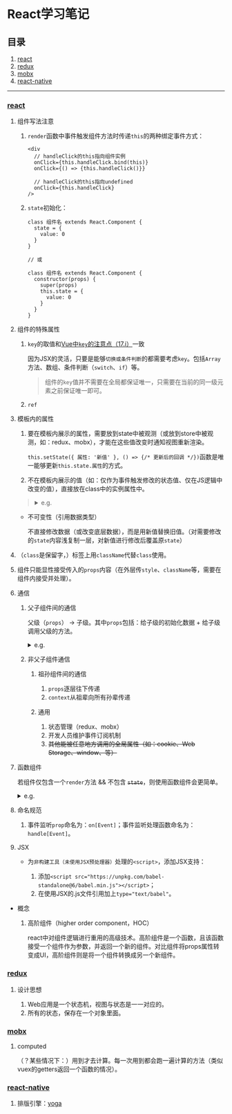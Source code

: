 # React学习笔记

## 目录
1. [react](#react)
1. [redux](#redux)
1. [mobx](#mobx)
1. [react-native](#react-native)

---

### [react](https://github.com/facebook/react)
1. 组件写法注意

    1. `render`函数中事件触发组件方法时传递`this`的两种绑定事件方式：

        ```JSX
        <div
          // handleClick的this指向组件实例
          onClick={this.handleClick.bind(this)}
          onClick={() => {this.handleClick()}}

          // handleClick的this指向undefined
          onClick={this.handleClick}
        />
        ```
    2. `state`初始化：

        ```JSX
        class 组件名 extends React.Component {
          state = {
            value: 0
          }
        }

        // 或

        class 组件名 extends React.Component {
          constructor(props) {
            super(props)
            this.state = {
              value: 0
            }
          }
        }
        ```
2. 组件的特殊属性

    1. `key`的取值和[Vue中`key`的注意点（17.i）](https://github.com/realgeoffrey/knowledge/blob/master/网站前端/Vue.js学习笔记/README.md#指令--特殊attribute)一致

        因为JSX的灵活，只要是能够`切换或条件判断`的都需要考虑`key`。包括`Array`方法、数组、条件判断（`switch`、`if`）等。

        >组件的`key`值并不需要在全局都保证唯一，只需要在当前的同一级元素之前保证唯一即可。
    2. `ref`
3. 模板内的属性

    1. 要在模板内展示的属性，需要放到state中被观测（或放到store中被观测，如：redux、mobx），才能在这些值改变时通知视图重新渲染。

        `this.setState({ 属性: '新值' }, () => {/* 更新后的回调 */})`函数是唯一能够更新`this.state.属性`的方式。
    2. 不在模板内展示的值（如：仅作为事件触发修改的状态值、仅在JS逻辑中改变的值），直接放在class中的实例属性中。

    ><details>
    ><summary>e.g.</summary>
    >
    >```jsx
    >class MyComponent extends Component {
    >  constructor (props) {
    >    super(props)
    >    this.state = {
    >      current: 0    // 需要放到模板内展示
    >    }
    >  }
    >
    >  isLoading = false // 不需要在模板内展示
    >
    >  render () {
    >    return (
    >      <View
    >        onClick={() => {
    >          this.isLoading = !this.isLoading // 直接赋值修改
    >          this.setState({                  // setState修改
    >            current: this.state.current + 1
    >          })
    >        }}
    >      >
    >        {this.state.current}
    >      </View>
    >    )
    >  }
    >}
    >```
    ></details>

    - 不可变性（引用数据类型）

        不直接修改数据（或改变底层数据），而是用新值替换旧值。（对需要修改的`state`内容浅复制一层，对新值进行修改后覆盖原`state`）
4. （`class`是保留字，）标签上用`className`代替`class`使用。
5. 组件只能显性接受传入的`props`内容（在外层传`style`、`className`等，需要在组件内接受并处理）。
6. 通信

    1. 父子组件间的通信

        父级（`props`） -> 子级。其中`props`包括：给子级的初始化数据 + 给子级调用父级的方法。

        <details>
        <summary>e.g.</summary>

        ```jsx
        // 父级
        <子组件
          必要属性1='你好'
          可选方法1={this.父级方法} // 父级方法的参数：子级调用时传入
        />
        ```

        ```jsx
        // 子级
        import React from "react";

        import { View } from "react-native";

        // 可选props
        interface 组件PropsOptional {
          可选属性1?: boolean,
          可选属性2?: number,
          可选方法1?: () => void,
        }

        // +必要props
        interface 组件Props extends 组件PropsOptional {
          必要属性1: string
        }

        // state
        interface 组件State {
          本地属性1: number
        }

        export default class 组件 extends React.Component<组件Props, 组件State> {
          public static defaultProps: 组件PropsOptional = {
            可选属性1: false,
            可选属性2: 123,
          };

          public readonly state: 组件State = {
            本地属性1: this.props.可选属性2 || 0
          };

          public constructor (props: 组件Props) {
            super(props);
          }

          public render () {
            const { 本地属性1 } = this.state;
            const { 必要属性1, 可选属性1, 可选方法1 } = this.props;

            return(
                <View
                  style={styles.son}
                  onClick={() => {
                    this.setState({
                      本地属性1: 本地属性1 + 1
                    });
                    可选方法1 && 可选方法1(子级参数);
                  }}
                >
                  <View>{本地属性1}</View>
                  <View>{必要属性1}</View>
                  <View>{可选属性1 ? '可选属性1: true' : '可选属性1: false'}</View>
                </View>
            );
          }
        }
        ```
        </details>
    2. 非父子组件通信

        1. 祖孙组件间的通信

            1. `props`逐层往下传递
            2. `context`从祖辈向所有孙辈传递
        2. 通用

            1. 状态管理（redux、mobx）
            2. 开发人员维护事件订阅机制
            3. ~~其他能被任意地方调用的全局属性（如：cookie、Web Storage、window、等）~~
7. 函数组件

    若组件仅包含一个`render`方法 && 不包含 ~~`state`~~，则使用函数组件会更简单。

    <details>
    <summary>e.g.</summary>

    ```JSX
    // 函数组件
    function 组件名 (props) {
      return (
        <div className="m-div" onClick={props.onClick}>
          {props.value}
        </div>
      );
    }
    ```
    </details>
8. 命名规范

    1. 事件监听`prop`命名为：`on[Event]`；事件监听处理函数命名为：`handle[Event]`。
9. JSX

    - 为`非构建工具（未使用JSX预处理器）`处理的`<script>`，添加JSX支持：

        1. 添加`<script src="https://unpkg.com/babel-standalone@6/babel.min.js"></script>`；
        2. 在使用JSX的.js文件引用加上`type="text/babel"`。

- 概念

    1. 高阶组件（higher order component，HOC）

        react中对组件逻辑进行重用的高级技术。高阶组件是一个函数，且该函数接受一个组件作为参数，并返回一个新的组件。对比组件将props属性转变成UI，高阶组件则是将一个组件转换成另一个新组件。

### [redux](https://github.com/reduxjs/redux)
1. 设计思想

    1. Web应用是一个状态机，视图与状态是一一对应的。
    2. 所有的状态，保存在一个对象里面。

### [mobx](https://github.com/mobxjs/mobx)
1. computed

    （？某些情况下：）用到才去计算。每一次用到都会跑一遍计算的方法（类似vuex的getters返回一个函数的情况）。

### [react-native](https://github.com/facebook/react-native)
1. 排版引擎：[yoga](https://github.com/facebook/yoga)

